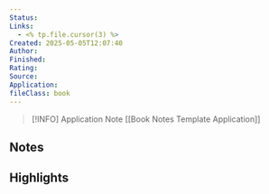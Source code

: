 ```yaml
---
Status: 
Links:
  - <% tp.file.cursor(3) %>
Created: 2025-05-05T12:07:40
Author: 
Finished: 
Rating: 
Source: 
Application: 
fileClass: book
---
```


> [!INFO] Application Note
> [[Book Notes Template Application]]

## Notes

## Highlights
